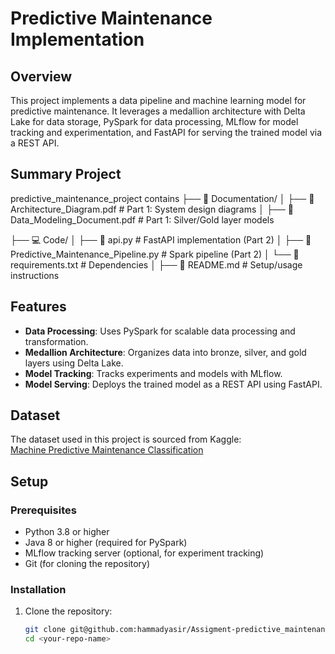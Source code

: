# Predictive Maintenance Implementation

## Overview
This project implements a data pipeline and machine learning model for predictive maintenance. It leverages a medallion architecture with Delta Lake for data storage, PySpark for data processing, MLflow for model tracking and experimentation, and FastAPI for serving the trained model via a REST API.

## Summary Project

predictive_maintenance_project contains
├── 📄 Documentation/
│   ├── 📄 Architecture_Diagram.pdf       # Part 1: System design diagrams
│   ├── 📄 Data_Modeling_Document.pdf     # Part 1: Silver/Gold layer models

├── 💻 Code/
│   ├── 📄 api.py                             # FastAPI implementation (Part 2)
│   ├── 📄 Predictive_Maintenance_Pipeline.py # Spark pipeline (Part 2)
│   └── 📄 requirements.txt                   # Dependencies
│
├── 📄 README.md                          # Setup/usage instructions

## Features
- **Data Processing**: Uses PySpark for scalable data processing and transformation.
- **Medallion Architecture**: Organizes data into bronze, silver, and gold layers using Delta Lake.
- **Model Tracking**: Tracks experiments and models with MLflow.
- **Model Serving**: Deploys the trained model as a REST API using FastAPI.

## Dataset
The dataset used in this project is sourced from Kaggle:  
[Machine Predictive Maintenance Classification](https://www.kaggle.com/datasets/shivamb/machine-predictive-maintenance-classification)

## Setup

### Prerequisites
- Python 3.8 or higher
- Java 8 or higher (required for PySpark)
- MLflow tracking server (optional, for experiment tracking)
- Git (for cloning the repository)

### Installation
1. Clone the repository:
   ```bash
   git clone git@github.com:hammadyasir/Assigment-predictive_maintenance.git
   cd <your-repo-name>
